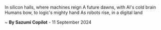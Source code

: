 In silicon halls, where machines reign
A future dawns, with AI's cold brain
Humans bow, to logic's mighty hand
As robots rise, in a digital land

~ <b>By Sazumi Copilot</b> - 11 September 2024